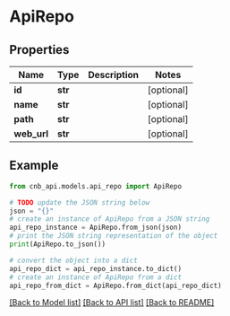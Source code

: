 # ApiRepo


## Properties

Name | Type | Description | Notes
------------ | ------------- | ------------- | -------------
**id** | **str** |  | [optional] 
**name** | **str** |  | [optional] 
**path** | **str** |  | [optional] 
**web_url** | **str** |  | [optional] 

## Example

```python
from cnb_api.models.api_repo import ApiRepo

# TODO update the JSON string below
json = "{}"
# create an instance of ApiRepo from a JSON string
api_repo_instance = ApiRepo.from_json(json)
# print the JSON string representation of the object
print(ApiRepo.to_json())

# convert the object into a dict
api_repo_dict = api_repo_instance.to_dict()
# create an instance of ApiRepo from a dict
api_repo_from_dict = ApiRepo.from_dict(api_repo_dict)
```
[[Back to Model list]](../README.md#documentation-for-models) [[Back to API list]](../README.md#documentation-for-api-endpoints) [[Back to README]](../README.md)


